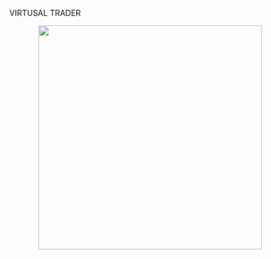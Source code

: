 VIRTUSAL TRADER

<p align="center">
  <img src="https://github.com/MalakaFernando/TestGits/issues/4" width="400"/>

</p>
